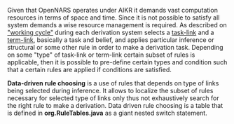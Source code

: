 Given that OpenNARS operates under AIKR it demands vast computation resources in terms of space and time. Since it is not possible to satisfy all system demands a wise resource management is required. As described on ["working cycle"](https://github.com/opennars/opennars/wiki/Working-Cycle-and-Tasks-Management-in-OpenNARS) during each derivation system selects a [task-link](https://github.com/opennars/opennars/wiki/Types-of-Links:-task-and-term-links) and a [term-link](https://github.com/opennars/opennars/wiki/Types-of-Links:-task-and-term-links), basically a task and belief, and applies particular inference or structural or some other rule  in order to make a derivation task. Depending on some "type" of task-link or term-link certain subset of rules is applicable, then it is possible to pre-define certain types and condition such that a certain rules are applied if conditions are satisfied.     

**Data-driven rule choosing** is a use of rules that depends on type of links being selected during inference. It allows to localize the subset of rules necessary for selected type of links only thus not exhaustively search for the right rule to make a derivation. Data driven rule choosing is a table that is defined in **org.RuleTables.java** as a giant nested switch statement. 